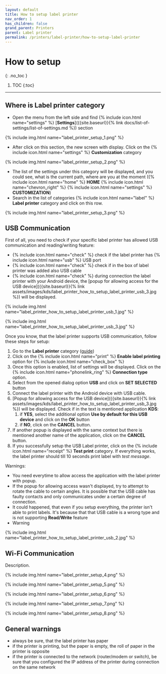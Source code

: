 ```yaml
---
layout: default
title: How to setup label printer
nav_order: 1
has_children: false
grand_parent: Printers
parent: Label printer
permalink: /printers/label-printer/how-to-setup-label-printer
---
```


# How to setup
{: .no_toc }

1. TOC
{:toc}

---

## Where is Label printer category
- Open the menu from the left side and find {% include icon.html name="settings" %} [**Settings**]({{site.baseurl}}{% link docs/list-of-settings/list-of-settings.md %}) section

{% include img.html name="label_printer_setup_1.png" %}

- After click on this section, the new screen with display. Click on the {% include icon.html name="settings" %} **Customization** category

{% include img.html name="label_printer_setup_2.png" %}

- The list of the settings under this category will be displayed, and you could see, what is the current path, where are you at the moment ({% include icon.html name="home" %} **HOME** {% include icon.html name="chevron_right" %} {% include icon.html name="settings" %} **CUSTOMIZATION**)
- Search in the list of categories {% include icon.html name="label" %} **Label printer** category and click on this row.

{% include img.html name="label_printer_setup_3.png" %}

## USB Communication
First of all, you need to check if your specific label printer has allowed USB communication and reading/writing feature:
- <span class="text-green-100">{% include icon.html name="check" %}</span> check if the label printer has {% include icon.html name="usb" %} USB port
- <span class="text-green-100">{% include icon.html name="check" %}</span> check if in the box of label printer was added also USB cable
- <span class="text-green-100">{% include icon.html name="check" %}</span> during connection the label printer with your Android device, the [popup for allowing access for the USB device]({{site.baseurl}}{% link assets/images/kds/label_printer_how_to_setup_label_printer_usb_3.jpg %}) will be displayed.

{% include img.html name="label_printer_how_to_setup_label_printer_usb_1.jpg" %}

{% include img.html name="label_printer_how_to_setup_label_printer_usb_3.jpg" %}

Once you know, that the label printer supports USB communication, follow these steps for setup:
1. Go to the **Label printer** category ([guide](#where-is-label-printer-category))
1. Click on the {% include icon.html name="print" %} **Enable label printing** option for {% include icon.html name="check_box" %}
1. Once this option is enabled, list of settings will be displayed. Click on the {% include icon.html name="phonelink_ring" %} **Connection type** option. 
1. Select from the opened dialog option **USB** and click on <span class="text-green-200">**SET SELECTED**</span> button
1. Connect the label printer with the Android device with USB cable.
1. [Popup for allowing access for the USB device]({{site.baseurl}}{% link assets/images/kds/label_printer_how_to_setup_label_printer_usb_3.jpg %}) will be displayed. Check if in the text is mentioned application **KDS**:
	1. if **YES**, select the additional option **Use by default for this USB device** and click on the <span class="text-green-200">**OK**</span> button
	1. if **NO**, click on the <span class="text-red-200">**CANCEL**</span> button. 
1. <span class="text-red-200">If another popup is displayed with the same context but there is mentioned another name of the application, click on the **CANCEL** button.
1. If you successfully setup the USB Label printer, click on the {% include icon.html name="receipt" %} **Test print** category. If everything works, the label printer should till 10 seconds print label with _test message_.

<span class="text-red-200">Warnings:</span>
- <span class="text-red-200">You need everytime to allow access the application with the label printer with popup.</span>
- <span class="text-red-200">If the popup for allowing access wasn't displayed, try to attempt to rotate the cable to certain angles. It is possible that the USB cable has faulty contacts and only communicates under a certain degree of connection.</span>
- <span class="text-red-200">It could happened, that even if you setup everything, the printer isn't able to print labels. It's because that that USB cable is a wrong type and is not supporting **Read/Write** feature</span>
- <span class="text-red-200">Warning</span>

{% include img.html name="label_printer_how_to_setup_label_printer_usb_2.jpg" %}


## Wi-Fi Communication

Description.

{% include img.html name="label_printer_setup_4.png" %}

{% include img.html name="label_printer_setup_5.png" %}

{% include img.html name="label_printer_setup_6.png" %}

{% include img.html name="label_printer_setup_7.png" %}

{% include img.html name="label_printer_setup_8.png" %}

## General warnings
- <span class="text-red-200">always be sure, that the label printer has paper</span>
- <span class="text-red-200">if the printer is printing, but the paper is empty, the roll of paper in the printer is opposite</span>
- <span class="text-red-200">if the printer is connected to the network (router/modem or switch), be sure that you configured the IP address of the printer during connection on the same network</span>